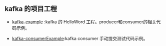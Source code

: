 ## kafka 的项目工程

- [kafka-example](https://github.com/xuwujing/kafka/tree/master/kafka-example) :kafka 的 HelloWord 工程。producer和consumer的相关代码示例。

- [kafka-consumerExample](https://github.com/xuwujing/kafka/tree/master/kafka-consumerExample):kafka consumer 手动提交测试代码示例。


